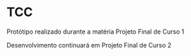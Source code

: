 # TCC
Protótipo realizado durante a matéria Projeto Final de Curso 1

Desenvolvimento continuará em Projeto Final de Curso 2
